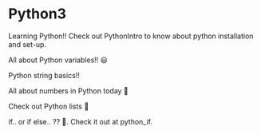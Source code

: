 # Python3
Learning Python!!
Check out PythonIntro to know about python installation and set-up.

All about Python variables!! 😃


Python string basics!!

All about numbers in Python today 🔢


Check out Python lists 🧾


if.. or if else.. ?? 🤔. Check it out at python_if.
